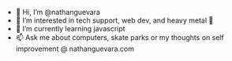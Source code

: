 - 👋 Hi, I’m @nathanguevara
- 👀 I’m interested in tech support, web dev, and heavy metal 🤘
- 🌱 I’m currently learning javascript
- 📫 Ask me about computers, skate parks or my thoughts on self improvement @ nathanguevara.com

<!---
nathanguevara/nathanguevara is a ✨ special ✨ repository because its `README.md` (this file) appears on your GitHub profile.
You can click the Preview link to take a look at your changes.
--->
